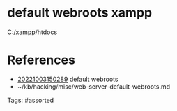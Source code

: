 # default webroots xampp
C:/xampp/htdocs

# References
- [20221003150289](/zet/20221003150289/) default webroots
- ~/kb/hacking/misc/web-server-default-webroots.md

Tags:
    #assorted

